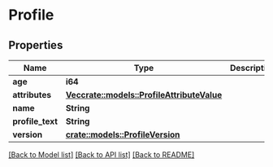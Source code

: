# Profile

## Properties

Name | Type | Description | Notes
------------ | ------------- | ------------- | -------------
**age** | **i64** |  | 
**attributes** | [**Vec<crate::models::ProfileAttributeValue>**](ProfileAttributeValue.md) |  | 
**name** | **String** |  | 
**profile_text** | **String** |  | 
**version** | [**crate::models::ProfileVersion**](ProfileVersion.md) |  | 

[[Back to Model list]](../README.md#documentation-for-models) [[Back to API list]](../README.md#documentation-for-api-endpoints) [[Back to README]](../README.md)


